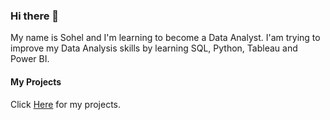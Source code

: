 ### Hi there 👋

My name is Sohel and I'm learning to become a Data Analyst. I'am trying to improve my Data Analysis skills by learning SQL, Python, Tableau and Power BI.

#### My Projects

Click [Here](https://github.com/sahmed008/Portfolio-Projects) for my projects.

<!--
**sahmed008/sahmed008** is a ✨ _special_ ✨ repository because its `README.md` (this file) appears on your GitHub profile.

Here are some ideas to get you started:

# 🔭 I’m currently working on SQL
- 🌱 I’m currently learning ...
- 👯 I’m looking to collaborate on ...
- 🤔 I’m looking for help with ...
- 💬 Ask me about ...
- 📫 How to reach me: ...
- 😄 Pronouns: ...
- ⚡ Fun fact: ...
-->
